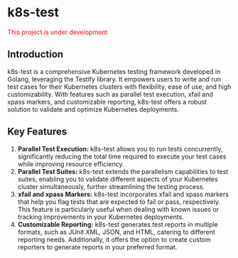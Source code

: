 # k8s-test

<p style="color: red;">This project is under development</p>

## Introduction
k8s-test is a comprehensive Kubernetes testing framework developed in Golang, leveraging the Testify library. It empowers users to write and run test cases for their Kubernetes clusters with flexibility, ease of use, and high customizability. With features such as parallel test execution, xfail and xpass markers, and customizable reporting, k8s-test offers a robust solution to validate and optimize Kubernetes deployments.

## Key Features
1. **Parallel Test Execution:** k8s-test allows you to run tests concurrently, significantly reducing the total time required to execute your test cases while improving resource efficiency.
2. **Parallel Test Suites:** k8s-test extends the parallelism capabilities to test suites, enabling you to validate different aspects of your Kubernetes cluster simultaneously, further streamlining the testing process.
3. **xfail and xpass Markers:** k8s-test incorporates xfail and xpass markers that help you flag tests that are expected to fail or pass, respectively. This feature is particularly useful when dealing with known issues or tracking improvements in your Kubernetes deployments.
4. **Customizable Reporting:** k8s-test generates test reports in multiple formats, such as JUnit XML, JSON, and HTML, catering to different reporting needs. Additionally, it offers the option to create custom reporters to generate reports in your preferred format.
